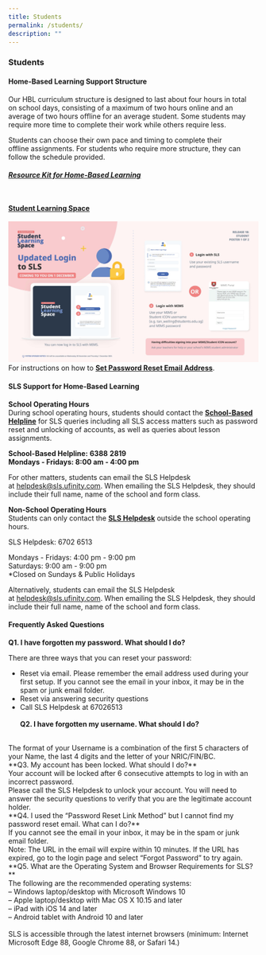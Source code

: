 ```yaml
---
title: Students
permalink: /students/
description: ""
---
```

### **Students**
#### **Home-Based Learning Support Structure**
Our HBL curriculum structure is designed to last about four hours in total on school days, consisting of a maximum of two hours online and an average of two hours offline for an average student. Some students may require more time to complete their work while others require less.
  
Students can choose their own pace and timing to complete their offline assignments. For students who require more structure, they can follow the schedule provided.

###### **[Resource Kit for Home-Based Learning](/files/hbl.pdf)**<br><br>

#### **[Student Learning Space](https://vle.learning.moe.edu.sg/login)**

![](/images/SLS%20Login.jpg)
<br>
For instructions on how to **[Set Password Reset Email Address](/files/userguide.pdf)**.

#### **SLS Support for Home-Based Learning**
**School Operating Hours**<br>
During school operating hours, students should contact the <u>**School-Based Helpline**</u> for SLS queries including all SLS access matters such as password reset and unlocking of accounts, as well as queries about lesson assignments.

**School-Based Helpline:** **6388** **2819**<br>
**Mondays - Fridays: 8:00 am - 4:00 pm**

For other matters, students can email the SLS Helpdesk at [helpdesk@sls.ufinity.com](mailto:helpdesk@sls.ufinity.com). When emailing the SLS Helpdesk, they should include their full name, name of the school and form class.

**Non-School Operating Hours**<br>
Students can only contact the <u>**SLS Helpdesk**</u> outside the school operating hours.

SLS Helpdesk: 6702 6513

Mondays - Fridays: 4:00 pm - 9:00 pm<br>
Saturdays: 9:00 am - 9:00 pm<br>
\*Closed on Sundays & Public Holidays

Alternatively, students can email the SLS Helpdesk at [helpdesk@sls.ufinity.com](mailto:helpdesk@sls.ufinity.com). When emailing the SLS Helpdesk, they should include their full name, name of the school and form class.<br>
#### Frequently Asked Questions<br>
**Q1. I have forgotten my password. What should I do?**  

There are three ways that you can reset your password:<br>
*   Reset via email. Please remember the email address used during your first setup. If you cannot see the email in your inbox, it may be in the spam or junk email folder.
*   Reset via answering security questions
*   Call SLS Helpdesk at 67026513<br>
<br>**Q2. I have forgotten my username. What should I do?**  
<br>
The format of your Username is a combination of the first 5 characters of your Name, the last 4 digits and the letter of your NRIC/FIN/BC.<br>
**Q3. My account has been locked. What should I do?**  
<br>
Your account will be locked after 6 consecutive attempts to log in with an incorrect password.
<br>
Please call the SLS Helpdesk to unlock your account. You will need to answer the security questions to verify that you are the legitimate account holder.<br>
**Q4. I used the “Password Reset Link Method” but I cannot find my password reset email. What can I do?**  
<br>
If you cannot see the email in your inbox, it may be in the spam or junk email folder.
<br>
Note: The URL in the email will expire within 10 minutes. If the URL has expired, go to the login page and select “Forgot Password” to try again.<br>
**Q5. What are the Operating System and Browser Requirements for SLS?**  
<br>
The following are the recommended operating systems:<br>
– Windows laptop/desktop with Microsoft Windows 10<br>
– Apple laptop/desktop with Mac OS X 10.15 and later<br>
– iPad with iOS 14 and later<br>
– Android tablet with Android 10 and later<br><br>
SLS is accessible through the latest internet browsers (minimum: Internet Microsoft Edge 88, Google Chrome 88, or Safari 14.)